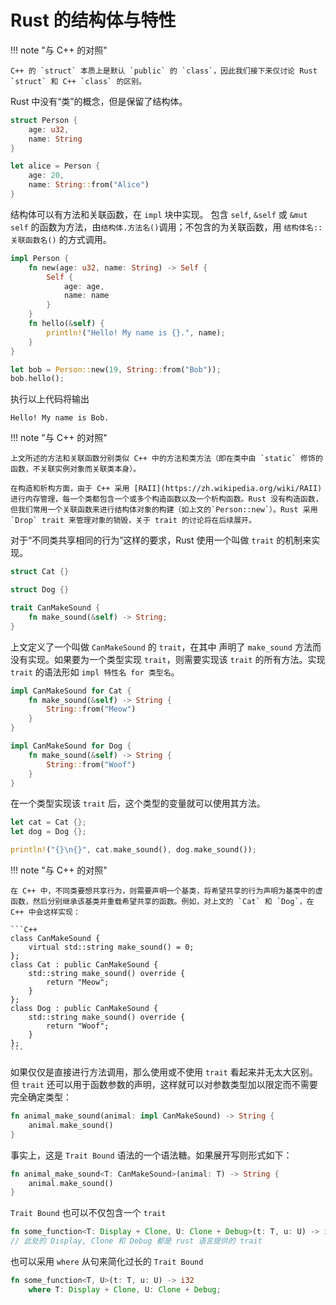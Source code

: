 # Rust 的结构体与特性

!!! note "与 C++ 的对照"

    C++ 的 `struct` 本质上是默认 `public` 的 `class`，因此我们接下来仅讨论 Rust `struct` 和 C++ `class` 的区别。

Rust 中没有“类”的概念，但是保留了结构体。

```rust
struct Person {
    age: u32,
    name: String
}

let alice = Person {
    age: 20,
    name: String::from("Alice")
}
```

结构体可以有方法和关联函数，在 `impl` 块中实现。
包含 `self`, `&self` 或 `&mut self` 的函数为方法，由`结构体.方法名()`调用；不包含的为关联函数，用 `结构体名::关联函数名()` 的方式调用。

```rust
impl Person {
    fn new(age: u32, name: String) -> Self {
        Self {
            age: age,
            name: name
        }
    }
    fn hello(&self) {
        println!("Hello! My name is {}.", name);
    }
}

let bob = Person::new(19, String::from("Bob"));
bob.hello();
```

执行以上代码将输出

```text
Hello! My name is Bob.
```

!!! note "与 C++ 的对照"

    上文所述的方法和关联函数分别类似 C++ 中的方法和类方法（即在类中由 `static` 修饰的函数，不关联实例对象而关联类本身）。

    在构造和析构方面，由于 C++ 采用 [RAII](https://zh.wikipedia.org/wiki/RAII) 进行内存管理，每一个类都包含一个或多个构造函数以及一个析构函数。Rust 没有构造函数，但我们常用一个关联函数来进行结构体对象的构建（如上文的`Person::new`）。Rust 采用 `Drop` trait 来管理对象的销毁，关于 trait 的讨论将在后续展开。 

对于“不同类共享相同的行为”这样的要求，Rust 使用一个叫做 `trait` 的机制来实现。

```rust
struct Cat {}

struct Dog {}

trait CanMakeSound {
    fn make_sound(&self) -> String;
}
```

上文定义了一个叫做 `CanMakeSound` 的 `trait`，在其中 声明了 `make_sound` 方法而没有实现。如果要为一个类型实现 `trait`，则需要实现该 `trait` 的所有方法。实现 `trait` 的语法形如 `impl 特性名 for 类型名`。

```rust
impl CanMakeSound for Cat {
    fn make_sound(&self) -> String {
        String::from("Meow")
    }
}

impl CanMakeSound for Dog {
    fn make_sound(&self) -> String {
        String::from("Woof")
    }
}
```

在一个类型实现该 `trait` 后，这个类型的变量就可以使用其方法。

```rust
let cat = Cat {};
let dog = Dog {};

println!("{}\n{}", cat.make_sound(), dog.make_sound());
```

!!! note "与 C++ 的对照"

    在 C++ 中，不同类要想共享行为，则需要声明一个基类，将希望共享的行为声明为基类中的虚函数，然后分别继承该基类并重载希望共享的函数。例如，对上文的 `Cat` 和 `Dog`，在 C++ 中会这样实现：

    ```C++
    class CanMakeSound {
        virtual std::string make_sound() = 0;
    };
    class Cat : public CanMakeSound {
        std::string make_sound() override {
            return "Meow";
        }
    };
    class Dog : public CanMakeSound {
        std::string make_sound() override {
            return "Woof";
        }
    };
    ```

如果仅仅是直接进行方法调用，那么使用或不使用 `trait` 看起来并无太大区别。但 `trait` 还可以用于函数参数的声明，这样就可以对参数类型加以限定而不需要完全确定类型：

```rust
fn animal_make_sound(animal: impl CanMakeSound) -> String {
    animal.make_sound()
}
```

事实上，这是 `Trait Bound` 语法的一个语法糖。如果展开写则形式如下：

```rust
fn animal_make_sound<T: CanMakeSound>(animal: T) -> String {
    animal.make_sound()
}
```

`Trait Bound` 也可以不仅包含一个 `trait`

```rust
fn some_function<T: Display + Clone, U: Clone + Debug>(t: T, u: U) -> i32;
// 此处的 Display, Clone 和 Debug 都是 rust 语言提供的 trait
```

也可以采用 `where` 从句来简化过长的 `Trait Bound`

```rust
fn some_function<T, U>(t: T, u: U) -> i32
    where T: Display + Clone, U: Clone + Debug;
```